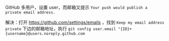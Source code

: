 

GitHub 多用户，设置 user，而邮箱又提示 `Your push would publish a private email address.`

解决：打开 https://github.com/settings/emails ，找到 `Keep my email address private` 下边的邮箱地址，执行 `git config user.email "{ID}+{username}@users.noreply.github.com`
